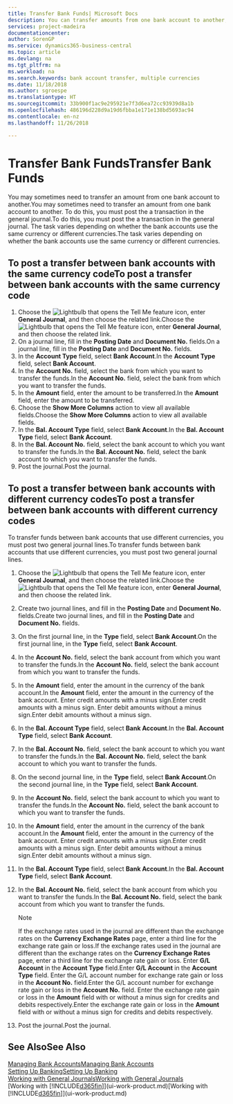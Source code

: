 ```yaml
---
title: Transfer Bank Funds| Microsoft Docs
description: You can transfer amounts from one bank account to another, including different currencies, by posting the transaction in the general journal.
services: project-madeira
documentationcenter: 
author: SorenGP
ms.service: dynamics365-business-central
ms.topic: article
ms.devlang: na
ms.tgt_pltfrm: na
ms.workload: na
ms.search.keywords: bank account transfer, multiple currencies
ms.date: 11/18/2018
ms.author: sgroespe
ms.translationtype: HT
ms.sourcegitcommit: 33b900f1ac9e295921e7f3d6ea72cc93939d8a1b
ms.openlocfilehash: 486196d228d9a19d6fbba1e171e138bd5693ac94
ms.contentlocale: en-nz
ms.lasthandoff: 11/26/2018

---
```

# <a name="transfer-bank-funds"></a><span data-ttu-id="07469-103">Transfer Bank Funds</span><span class="sxs-lookup"><span data-stu-id="07469-103">Transfer Bank Funds</span></span>
<span data-ttu-id="07469-104">You may sometimes need to transfer an amount from one bank account to another.</span><span class="sxs-lookup"><span data-stu-id="07469-104">You may sometimes need to transfer an amount from one bank account to another.</span></span> <span data-ttu-id="07469-105">To do this, you must post the a transaction in the general journal.</span><span class="sxs-lookup"><span data-stu-id="07469-105">To do this, you must post the a transaction in the general journal.</span></span> <span data-ttu-id="07469-106">The task varies depending on whether the bank accounts use the same currency or different currencies.</span><span class="sxs-lookup"><span data-stu-id="07469-106">The task varies depending on whether the bank accounts use the same currency or different currencies.</span></span>

## <a name="to-post-a-transfer-between-bank-accounts-with-the-same-currency-code"></a><span data-ttu-id="07469-107">To post a transfer between bank accounts with the same currency code</span><span class="sxs-lookup"><span data-stu-id="07469-107">To post a transfer between bank accounts with the same currency code</span></span>
1. <span data-ttu-id="07469-108">Choose the ![Lightbulb that opens the Tell Me feature](media/ui-search/search_small.png "Tell me what you want to do") icon, enter **General Journal**, and then choose the related link.</span><span class="sxs-lookup"><span data-stu-id="07469-108">Choose the ![Lightbulb that opens the Tell Me feature](media/ui-search/search_small.png "Tell me what you want to do") icon, enter **General Journal**, and then choose the related link.</span></span>
2. <span data-ttu-id="07469-109">On a journal line, fill in the **Posting Date** and **Document No.** fields.</span><span class="sxs-lookup"><span data-stu-id="07469-109">On a journal line, fill in the **Posting Date** and **Document No.** fields.</span></span>
3. <span data-ttu-id="07469-110">In the **Account Type** field, select **Bank Account**.</span><span class="sxs-lookup"><span data-stu-id="07469-110">In the **Account Type** field, select **Bank Account**.</span></span>
4. <span data-ttu-id="07469-111">In the **Account No.** field, select the bank from which you want to transfer the funds.</span><span class="sxs-lookup"><span data-stu-id="07469-111">In the **Account No.** field, select the bank from which you want to transfer the funds.</span></span>
5. <span data-ttu-id="07469-112">In the **Amount** field, enter the amount to be transferred.</span><span class="sxs-lookup"><span data-stu-id="07469-112">In the **Amount** field, enter the amount to be transferred.</span></span>
6. <span data-ttu-id="07469-113">Choose the **Show More Columns** action to view all available fields.</span><span class="sxs-lookup"><span data-stu-id="07469-113">Choose the **Show More Columns** action to view all available fields.</span></span>
7. <span data-ttu-id="07469-114">In the **Bal. Account Type** field, select **Bank Account**.</span><span class="sxs-lookup"><span data-stu-id="07469-114">In the **Bal. Account Type** field, select **Bank Account**.</span></span>
8. <span data-ttu-id="07469-115">In the **Bal. Account No.** field, select the bank account to which you want to transfer the funds.</span><span class="sxs-lookup"><span data-stu-id="07469-115">In the **Bal. Account No.** field, select the bank account to which you want to transfer the funds.</span></span>
9. <span data-ttu-id="07469-116">Post the journal.</span><span class="sxs-lookup"><span data-stu-id="07469-116">Post the journal.</span></span>

## <a name="to-post-a-transfer-between-bank-accounts-with-different-currency-codes"></a><span data-ttu-id="07469-117">To post a transfer between bank accounts with different currency codes</span><span class="sxs-lookup"><span data-stu-id="07469-117">To post a transfer between bank accounts with different currency codes</span></span>
<span data-ttu-id="07469-118">To transfer funds between bank accounts that use different currencies, you must post two general journal lines.</span><span class="sxs-lookup"><span data-stu-id="07469-118">To transfer funds between bank accounts that use different currencies, you must post two general journal lines.</span></span>

1. <span data-ttu-id="07469-119">Choose the ![Lightbulb that opens the Tell Me feature](media/ui-search/search_small.png "Tell me what you want to do") icon, enter **General Journal**, and then choose the related link.</span><span class="sxs-lookup"><span data-stu-id="07469-119">Choose the ![Lightbulb that opens the Tell Me feature](media/ui-search/search_small.png "Tell me what you want to do") icon, enter **General Journal**, and then choose the related link.</span></span>
2. <span data-ttu-id="07469-120">Create two journal lines, and fill in the **Posting Date** and **Document No.** fields.</span><span class="sxs-lookup"><span data-stu-id="07469-120">Create two journal lines, and fill in the **Posting Date** and **Document No.** fields.</span></span>
3. <span data-ttu-id="07469-121">On the first journal line, in the **Type** field, select **Bank Account**.</span><span class="sxs-lookup"><span data-stu-id="07469-121">On the first journal line, in the **Type** field, select **Bank Account**.</span></span>
4. <span data-ttu-id="07469-122">In the **Account No.** field, select the bank account from which you want to transfer the funds.</span><span class="sxs-lookup"><span data-stu-id="07469-122">In the **Account No.** field, select the bank account from which you want to transfer the funds.</span></span>
5. <span data-ttu-id="07469-123">In the **Amount** field, enter the amount in the currency of the bank account.</span><span class="sxs-lookup"><span data-stu-id="07469-123">In the **Amount** field, enter the amount in the currency of the bank account.</span></span> <span data-ttu-id="07469-124">Enter credit amounts with a minus sign.</span><span class="sxs-lookup"><span data-stu-id="07469-124">Enter credit amounts with a minus sign.</span></span> <span data-ttu-id="07469-125">Enter debit amounts without a minus sign.</span><span class="sxs-lookup"><span data-stu-id="07469-125">Enter debit amounts without a minus sign.</span></span>
6. <span data-ttu-id="07469-126">In the **Bal. Account Type** field, select **Bank Account**.</span><span class="sxs-lookup"><span data-stu-id="07469-126">In the **Bal. Account Type** field, select **Bank Account**.</span></span>
7. <span data-ttu-id="07469-127">In the **Bal. Account No.** field, select the bank account to which you want to transfer the funds.</span><span class="sxs-lookup"><span data-stu-id="07469-127">In the **Bal. Account No.** field, select the bank account to which you want to transfer the funds.</span></span>
8. <span data-ttu-id="07469-128">On the second journal line, in the **Type** field, select **Bank Account**.</span><span class="sxs-lookup"><span data-stu-id="07469-128">On the second journal line, in the **Type** field, select **Bank Account**.</span></span>
9. <span data-ttu-id="07469-129">In the **Account No.** field, select the bank account to which you want to transfer the funds.</span><span class="sxs-lookup"><span data-stu-id="07469-129">In the **Account No.** field, select the bank account to which you want to transfer the funds.</span></span>
10. <span data-ttu-id="07469-130">In the **Amount** field, enter the amount in the currency of the bank account.</span><span class="sxs-lookup"><span data-stu-id="07469-130">In the **Amount** field, enter the amount in the currency of the bank account.</span></span> <span data-ttu-id="07469-131">Enter credit amounts with a minus sign.</span><span class="sxs-lookup"><span data-stu-id="07469-131">Enter credit amounts with a minus sign.</span></span> <span data-ttu-id="07469-132">Enter debit amounts without a minus sign.</span><span class="sxs-lookup"><span data-stu-id="07469-132">Enter debit amounts without a minus sign.</span></span>
11. <span data-ttu-id="07469-133">In the **Bal. Account Type** field, select **Bank Account**.</span><span class="sxs-lookup"><span data-stu-id="07469-133">In the **Bal. Account Type** field, select **Bank Account**.</span></span>  
12. <span data-ttu-id="07469-134">In the **Bal. Account No.** field, select the bank account from which you want to transfer the funds.</span><span class="sxs-lookup"><span data-stu-id="07469-134">In the **Bal. Account No.** field, select the bank account from which you want to transfer the funds.</span></span>

    > [!NOTE]  
    > <span data-ttu-id="07469-135">If the exchange rates used in the journal are different than the exchange rates on the **Currency Exchange Rates** page, enter a third line for the exchange rate gain or loss.</span><span class="sxs-lookup"><span data-stu-id="07469-135">If the exchange rates used in the journal are different than the exchange rates on the **Currency Exchange Rates** page, enter a third line for the exchange rate gain or loss.</span></span> <span data-ttu-id="07469-136">Enter **G/L Account** in the **Account Type** field.</span><span class="sxs-lookup"><span data-stu-id="07469-136">Enter **G/L Account** in the **Account Type** field.</span></span> <span data-ttu-id="07469-137">Enter the G/L account number for exchange rate gain or loss in the **Account No.** field.</span><span class="sxs-lookup"><span data-stu-id="07469-137">Enter the G/L account number for exchange rate gain or loss in the **Account No.** field.</span></span> <span data-ttu-id="07469-138">Enter the exchange rate gain or loss in the **Amount** field with or without a minus sign for credits and debits respectively.</span><span class="sxs-lookup"><span data-stu-id="07469-138">Enter the exchange rate gain or loss in the **Amount** field with or without a minus sign for credits and debits respectively.</span></span>
13. <span data-ttu-id="07469-139">Post the journal.</span><span class="sxs-lookup"><span data-stu-id="07469-139">Post the journal.</span></span>

## <a name="see-also"></a><span data-ttu-id="07469-140">See Also</span><span class="sxs-lookup"><span data-stu-id="07469-140">See Also</span></span>
[<span data-ttu-id="07469-141">Managing Bank Accounts</span><span class="sxs-lookup"><span data-stu-id="07469-141">Managing Bank Accounts</span></span>](bank-manage-bank-accounts.md)  
[<span data-ttu-id="07469-142">Setting Up Banking</span><span class="sxs-lookup"><span data-stu-id="07469-142">Setting Up Banking</span></span>](bank-setup-banking.md)  
[<span data-ttu-id="07469-143">Working with General Journals</span><span class="sxs-lookup"><span data-stu-id="07469-143">Working with General Journals</span></span>](ui-work-general-journals.md)  
<span data-ttu-id="07469-144">[Working with [!INCLUDE[d365fin](includes/d365fin_md.md)]](ui-work-product.md)</span><span class="sxs-lookup"><span data-stu-id="07469-144">[Working with [!INCLUDE[d365fin](includes/d365fin_md.md)]](ui-work-product.md)</span></span>

